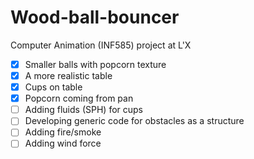 # Wood-ball-bouncer
Computer Animation (INF585) project at L'X
- [X] Smaller balls with popcorn texture
- [X] A more realistic table
- [X] Cups on table
- [X] Popcorn coming from pan
- [ ] Adding fluids (SPH) for cups
- [ ] Developing generic code for obstacles as a structure
- [ ] Adding fire/smoke
- [ ] Adding wind force
